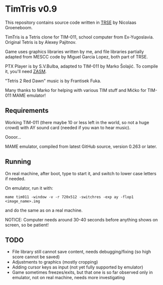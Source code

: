 # TimTris v0.9

This repository contains source code written in [TRSE](https://lemonspawn.com/turbo-rascal-syntax-error-expected-but-begin/) by Nicolaas Groeneboom.

TimTris is a Tetris clone for TIM-011, school computer from Ex-Yugoslavia. Original Tetris is by Alexey Pajitnov.

Game uses graphics libraries written by me, and file libraries partially adapted from MESCC code by Miguel Garcia Lopez, both part of TRSE.

PTX Player is by S.V.Bulba, adapted to TIM-011 by Marko Šolajić. To compile it, you'll need [ZASM](https://k1.spdns.de/Develop/Projects/zasm/Distributions/).

"Tetris 2 Red Dawn" music is by Frantisek Fuka.

Many thanks to Marko for helping with various TIM stuff and Mićko for TIM-011 MAME emulator!

## Requirements

Working TIM-011 (there maybe 10 or less left in the world, so not a huge crowd) with AY sound card (needed if you wan to hear music).

Oooor...

MAME emulator, compiled from latest GitHub source, version 0.263 or later.

## Running

On real machine, after boot, type <r> <Return> to start it, and switch to lower case letters if needed.

On emulator, run it with:

```
mame tim011 -window -v -r 720x512 -switchres -exp ay -flop1 <image_name>.img
```

and do the same as on a real machine.

NOTICE: Computer needs around 30-40 seconds before anything shows on screen, so be patient!

## TODO

* File library still cannot save content, needs debugging/fixing (so high score cannot be saved)
* Adjustments to graphics (mostly cropping)
* Adding cursor keys as input (not yet fully supported by emulator)
* Game sometimes freezes/exits, but that one is so far observed only in emulator, not on real machine, needs more investigating

